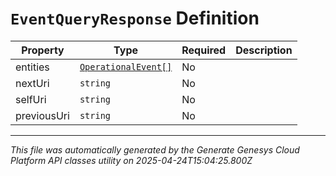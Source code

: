 # `EventQueryResponse` Definition

| Property | Type | Required | Description |
|----------|------|----------|-------------|
| entities | [`OperationalEvent[]`](operationalevent-definition.md) | No |  |
| nextUri | `string` | No |  |
| selfUri | `string` | No |  |
| previousUri | `string` | No |  |

---

*This file was automatically generated by the Generate Genesys Cloud Platform API classes utility on 2025-04-24T15:04:25.800Z*